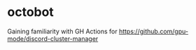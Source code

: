# octobot
Gaining familiarity with GH Actions for https://github.com/gpu-mode/discord-cluster-manager
